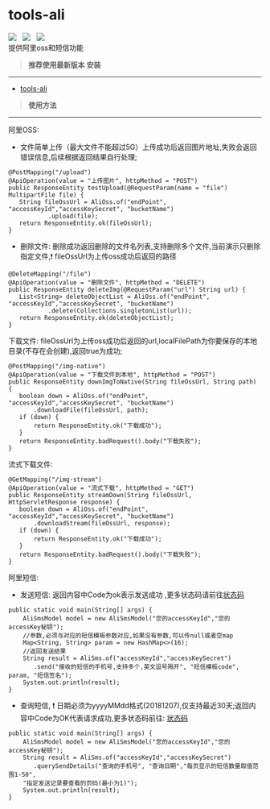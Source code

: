 # tools-ali
![](https://img.shields.io/badge/version-1.0.1-green.svg) &nbsp;
 ![](https://img.shields.io/badge/author-Gjing-green.svg) &nbsp; 
 ![](https://img.shields.io/badge/builder-success-green.svg)    
 提供阿里oss和短信功能
 > **推荐使用最新版本**
 **安装**
 ---
 * <a href="https://mvnrepository.com/artifact/cn.gjing/tools-ali/" title="阿里巴巴工具包">tools-ali</a>
 > **使用方法**   
 --- 
 阿里OSS:   
 * 文件简单上传（最大文件不能超过5G）上传成功后返回图片地址,失败会返回错误信息,后续根据返回结果自行处理;
 ```
@PostMapping("/upload")
@ApiOperation(value = "上传图片", httpMethod = "POST")
public ResponseEntity testUpload(@RequestParam(name = "file") MultipartFile file) {
    String fileOssUrl = AliOss.of("endPoint", "accessKeyId","accessKeySecret", "bucketName")
            .upload(file);
    return ResponseEntity.ok(fileOssUrl);
}
 ```   
 * 删除文件: 删除成功返回删除的文件名列表,支持删除多个文件,当前演示只删除指定文件,:exclamation: fileOssUrl为上传oss成功后返回的路径
 ```
@DeleteMapping("/file")
@ApiOperation(value = "删除文件", httpMethod = "DELETE")
public ResponseEntity deleteImg(@RequestParam("url") String url) {
    List<String> deleteObjectList = AliOss.of("endPoint", "accessKeyId","accessKeySecret", "bucketName")
            .delete(Collections.singletonList(url));
    return ResponseEntity.ok(deleteObjectList);
}
 ```   
 下载文件: fileOssUrl为上传oss成功后返回的url,localFilePath为你要保存的本地目录(不存在会创建),返回true为成功;
 ```
@PostMapping("/img-native")
@ApiOperation(value = "下载文件到本地", httpMethod = "POST")
public ResponseEntity downImgToNative(String fileOssUrl, String path) {
    boolean down = AliOss.of("endPoint", "accessKeyId","accessKeySecret", "bucketName")
        .downloadFile(fileOssUrl, path);
    if (down) {
        return ResponseEntity.ok("下载成功");
    }
    return ResponseEntity.badRequest().body("下载失败");
}
 ```
 流式下载文件:
 ```
@GetMapping("/img-stream")
@ApiOperation(value = "流式下载", httpMethod = "GET")
public ResponseEntity streamDown(String fileOssUrl, HttpServletResponse response) {
    boolean down = AliOss.of("endPoint", "accessKeyId","accessKeySecret", "bucketName")
        .downloadStream(fileOssUrl, response);
    if (down) {
        return ResponseEntity.ok("下载成功");
    }
    return ResponseEntity.badRequest().body("下载失败");
}
 ```
 阿里短信:
 * 发送短信: 返回内容中Code为ok表示发送成功 ,更多状态码请前往<a href="https://help.aliyun.com/document_detail/101346.html?spm=a2c4g.11186623.2.14.633f56e06vZoyq">状态码</a>
 ```
 public static void main(String[] args) {
     AliSmsModel model = new AliSmsModel("您的accessKeyId","您的accessKey秘钥");
     //参数,必须与对应的短信模板参数对应,如果没有参数,可以传null或者空map
     Map<String, String> param = new HashMap<>(16);
     //返回发送结果
     String result = AliSms.of("accessKeyId","accessKeySecret")
        .send("接收的短信的手机号,支持多个,英文逗号隔开", "短信模板code", param, "短信签名");
     System.out.println(result);
 }
 ```
 * 查询短信, :exclamation: 日期必须为yyyyMMdd格式(20181207),仅支持最近30天;返回内容中Code为OK代表请求成功,更多状态码前往: <a href="https://help.aliyun.com/document_detail/101346.html?spm=a2c4g.11186623.2.13.450fbc454bQfCJ">状态码</a>
 ```
 public static void main(String[] args) {
     AliSmsModel model = new AliSmsModel("您的accessKeyId","您的accessKey秘钥");
     String result = AliSms.of("accessKeyId","accessKeySecret")
        .querySendDetails("查询的手机号", "查询日期","每页显示的短信数量取值范围1-50",
     "指定发送记录要查看的页码(最小为1)");
     System.out.println(result);
 }
 ```
